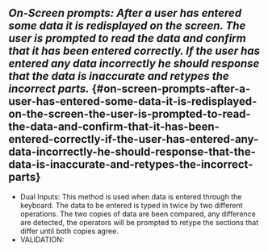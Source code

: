 ## **_On-Screen prompts: After a user has entered some data it is redisplayed on the screen. The user is prompted to read the data and confirm that it has been entered correctly. If the user has entered any data incorrectly he should response that the data is inaccurate and retypes the incorrect parts._** {#on-screen-prompts-after-a-user-has-entered-some-data-it-is-redisplayed-on-the-screen-the-user-is-prompted-to-read-the-data-and-confirm-that-it-has-been-entered-correctly-if-the-user-has-entered-any-data-incorrectly-he-should-response-that-the-data-is-inaccurate-and-retypes-the-incorrect-parts}

*   Dual Inputs: This method is used when data is entered through the keyboard. The data to be entered is typed in twice by two different operations. The two copies of data are been compared, any difference are detected, the operators will be prompted to retype the sections that differ until both copies agree.
*   VALIDATION: